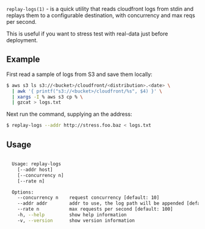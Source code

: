 
  `replay-logs(1)` - is a quick utility that reads cloudfront logs from stdin and replays them
  to a configurable destination, with concurrency and max reqs per second.

  This is useful if you want to stress test with real-data just before deployment.

## Example

  First read a sample of logs from S3 and save them locally:

  ```bash
  $ aws s3 ls s3://<bucket>/cloudfront/<distribution>.<date> \
    | awk '{ printf("s3://<bucket>/cloudfront/%s", $4) }' \
    | xargs -I % aws s3 cp % \
    | gzcat > logs.txt
  ```

  Next run the command, supplying an the address:

  ```bash
  $ replay-logs --addr http://stress.foo.baz < logs.txt
  ```

## Usage

```bash

  Usage: replay-logs
    [--addr host]
    [--concurrency n]
    [--rate n]

  Options:
    --concurrency n    request concurrency [default: 10]
    --addr addr        addr to use, the log path will be appended [default: http://localhost:80]
    --rate n           max requests per second [default: 100]
    -h, --help         show help information
    -v, --version      show version information


```
